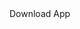 <link rel="stylesheet" type="text/css" href="css/override.css>
<h1><b>Book an appointment whenever you want and wherever you want.</b></h1>
<p>Book service at your schedule.</p>
<a href="#" class="btn">Download App</a>
